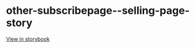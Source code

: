 # other-subscribepage--selling-page-story

[View in storybook](https://raw.githack.com/Independent-Digital-News-and-Media-Ltd/indy-branch-review/PR-7767-sb/index.html?path=/story/other-subscribepage--selling-page-story)